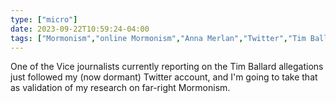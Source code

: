 ```yaml
---
type: ["micro"]
date: 2023-09-22T10:59:24-04:00
tags: ["Mormonism","online Mormonism","Anna Merlan","Twitter","Tim Ballard","far-right"]
---
```

One of the Vice journalists currently reporting on the Tim Ballard allegations just followed my (now dormant) Twitter account, and I'm going to take that as validation of my research on far-right Mormonism.
